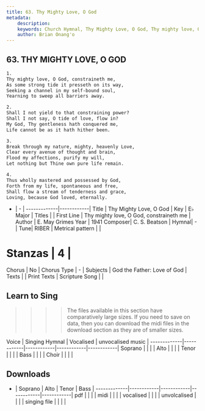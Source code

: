 ```yaml
---
title: 63. Thy Mighty Love, O God
metadata:
    description: 
    keywords: Church Hymnal, Thy Mighty Love, O God, Thy mighty love, O God, constraineth me, 
    author: Brian Onang'o
---
```



## 63. THY MIGHTY LOVE, O GOD

```txt
1.
Thy mighty love, O God, constraineth me, 
As some strong tide it presseth on its way, 
Seeking a channel in my self-bound soul, 
Yearning to sweep all barriers away. 

2.
Shall I not yield to that constraining power? 
Shall I not say, O tide of love, flow in? 
My God, Thy gentleness hath conquered me, 
Life cannot be as it hath hither been. 

3.
Break through my nature, mighty, heavenly Love, 
Clear every avenue of thought and brain, 
Flood my affections, purify my will, 
Let nothing but Thine own pure life remain. 

4.
Thus wholly mastered and possessed by God, 
Forth from my life, spontaneous and free, 
Shall flow a stream of tenderness and grace, 
Loving, because God loved, eternally.

```

- |   -  |
-------------|------------|
Title | Thy Mighty Love, O God |
Key | E♭ Major |
Titles |  |
First Line | Thy mighty love, O God, constraineth me |
Author | E. May Grimes
Year | 1941
Composer| C. S. Beatson |
Hymnal|  - |
Tune| RIBER |
Metrical pattern | |
# Stanzas | 4 |
Chorus | No |
Chorus Type | - |
Subjects | God the Father: Love of God |
Texts |  |
Print Texts | 
Scripture Song |  |
  
## Learn to Sing

>>>> The files available in this section have comparatively large sizes. If you need to save on data, then you can download the midi files in the download section as they are of smaller sizes.

Voice |  Singing Hymnal | Vocalised | unvocalised music |
-------------|------------|------------|------------|------------|
Soprano | | | |
Alto | | | |
Tenor | | | |
Bass | | | |
Choir | | | |

## Downloads

- |  Soprano | Alto | Tenor | Bass |
-------------|------------|------------|------------|------------|
pdf | | | |
midi | | | |
vocalised | | | |
unvolcalised | | | |
singing file | | | |
  